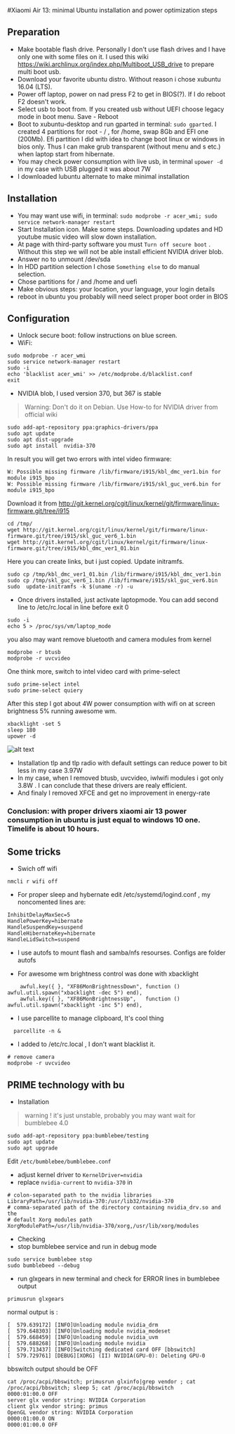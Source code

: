 
#Xiaomi Air 13: minimal Ubuntu installation  and power optimization steps


## Preparation

 * Make bootable flash drive. Personally I don't use flash drives and I have only one with some files on it. I used this wiki https://wiki.archlinux.org/index.php/Multiboot_USB_drive to prepare multi boot usb.
 * Download your favorite ubuntu distro. Without reason i chose xubuntu 16.04 (LTS).  
 * Power off laptop, power on nad press F2 to get in BIOS(?). If I do reboot F2 doesn't work.
 * Select usb to boot from. If you created usb without UEFI choose legacy mode in boot menu. Save - Reboot 
 * Boot to xubuntu-desktop and run gparted in terminal: `sudo gparted`. I created 4 partitions for root  - / , for /home, swap 8Gb and EFI one (200Mb). Efi partition I did with idea to change boot linux or  windows in bios only. Thus I can make grub transparent (without menu and s etc.) when laptop start from hibernate.     
 * You may check power consumption with live usb, in terminal  `upower -d` in my case with USB plugged it was about 7W
 * I downloaded lubuntu alternate to make minimal installation
 
## Installation
 * You may want use wifi, in terminal: `sudo modprobe -r acer_wmi; sudo service network-manager restart` 
 * Start Installation icon. Make some steps. Downloading updates and HD youtube music video will slow down installation.
 * At page with third-party software you must `Turn off secure boot` . Without this step we will not be able install efficient NVIDIA driver blob.
 * Answer no to unmount /dev/sda
 * In HDD partition selection I chose `Something else` to do manual selection.
 * Chose partitions for / and /home and uefi
 * Make obvious steps: your location, your language, your login details
 * reboot in ubuntu you probably will need select proper boot order in BIOS
 
 ## Configuration
 * Unlock secure boot: follow instructions on blue screen. 
 * WiFi:
```
sudo modprobe -r acer_wmi
sudo service network-manager restart
sudo -i
echo 'blacklist acer_wmi' >> /etc/modprobe.d/blacklist.conf
exit
```
* NVIDIA blob, I used version 370, but 367 is stable

> Warning: Don't do  it on Debian. Use How-to for NVIDIA driver from official wiki

``` 
sudo add-apt-repository ppa:graphics-drivers/ppa 
sudo apt update
sudo apt dist-upgrade
sudo apt install  nvidia-370
```
In result you will get two errors with  intel video firmware:
```
W: Possible missing firmware /lib/firmware/i915/kbl_dmc_ver1.bin for module i915_bpo
W: Possible missing firmware /lib/firmware/i915/skl_guc_ver6.bin for module i915_bpo
```
Download it from   http://git.kernel.org/cgit/linux/kernel/git/firmware/linux-firmware.git/tree/i915
```
cd /tmp/
wget http://git.kernel.org/cgit/linux/kernel/git/firmware/linux-firmware.git/tree/i915/skl_guc_ver6_1.bin
wget http://git.kernel.org/cgit/linux/kernel/git/firmware/linux-firmware.git/tree/i915/kbl_dmc_ver1_01.bin
```
Here you can create links, but i just copied. Update initramfs.
```
sudo cp /tmp/kbl_dmc_ver1_01.bin /lib/firmware/i915/kbl_dmc_ver1.bin
sudo cp /tmp/skl_guc_ver6_1.bin /lib/firmware/i915/skl_guc_ver6.bin
sudo  update-initramfs -k $(uname -r) -u
```
* Once drivers installed, just activate laptopmode. You can add second line to /etc/rc.local in line before exit 0
```
sudo -i
echo 5 > /proc/sys/vm/laptop_mode
```
you also may want remove bluetooth and camera modules from kernel
```
modprobe -r btusb
modprobe -r uvcvideo
```
One think more, switch to intel video card with prime-select
```
sudo prime-select intel
sudo prime-select quiery

```

After this step I got about 4W power consumption with wifi on at screen brightness 5%  running awesome wm. 
```
xbacklight -set 5
sleep 180
upower -d
```
![alt text](https://github.com/Golovin-Andrey/xiaomi-mi-13-ubuntu/blob/master/power-drivers.png "Power consumption")

* Installation tlp and tlp radio with default settings can reduce power to bit less in my case 3.97W
* In my case, when I removed  btusb, uvcvideo, iwlwifi modules  i got only 3.8W . I can conclude that these drivers are  realy efficient.
* And finaly I removed XFCE and get no improvement in energy-rate 

### Conclusion: with proper drivers xiaomi air 13 power consumption in ubuntu is just equal to windows 10 one. Timelife is about 10 hours.

## Some tricks
* Swich off wifi
```
nmcli r wifi off
```

* For proper sleep and hybernate edit /etc/systemd/logind.conf , my noncomented lines are:
```
InhibitDelayMaxSec=5
HandlePowerKey=hibernate
HandleSuspendKey=suspend
HandleHibernateKey=hibernate
HandleLidSwitch=suspend
```

* I use autofs to mount flash and samba/nfs resourses. Configs are folder autofs

* For awesome wm brightness control was done with xbacklight
```
    awful.key({ }, "XF86MonBrightnessDown", function () awful.util.spawn("xbacklight -dec 5") end),
    awful.key({ }, "XF86MonBrightnessUp",   function () awful.util.spawn("xbacklight -inc 5") end),
```

* I use parcellite to manage clipboard, It's cool thing 
```
  parcellite -n &
```

* I added to /etc/rc.local , I don't want blacklist it.
```
# remove camera
modprobe -r uvcvideo
```

## PRIME technology with bu

* Installation

> warning ! it's just unstable, probably you may want wait for bumblebee 4.0
 ```
 sudo add-apt-repository ppa:bumblebee/testing
 sudo apt update
 sudo apt upgrade
 ```

Edit `/etc/bumblebee/bumblebee.conf` 
  
 * adjust kernel driver to `KernelDriver=nvidia`
 * replace `nvidia-current` to `nvidia-370` in 
 ```
 # colon-separated path to the nvidia libraries
LibraryPath=/usr/lib/nvidia-370:/usr/lib32/nvidia-370
# comma-separated path of the directory containing nvidia_drv.so and the
# default Xorg modules path
XorgModulePath=/usr/lib/nvidia-370/xorg,/usr/lib/xorg/modules
```
* Checking 
 * stop bumblebee service and run in debug mode
```
sudo service bumblebee stop
sudo bumblebeed --debug
```
 
 * run glxgears in new terminal and check for ERROR lines in bumblebee output
```
primusrun glxgears
```

normal output is :
 ```
[  579.639172] [INFO]Unloading module nvidia_drm
[  579.648303] [INFO]Unloading module nvidia_modeset
[  579.668459] [INFO]Unloading module nvidia_uvm
[  579.688268] [INFO]Unloading module nvidia
[  579.713437] [INFO]Switching dedicated card OFF [bbswitch]
[  579.729761] [DEBUG][XORG] (II) NVIDIA(GPU-0): Deleting GPU-0

 ```
 
 bbswitch output should be OFF
 ```
cat /proc/acpi/bbswitch; primusrun glxinfo|grep vendor ; cat /proc/acpi/bbswitch; sleep 5; cat /proc/acpi/bbswitch
0000:01:00.0 OFF
server glx vendor string: NVIDIA Corporation
client glx vendor string: primus
OpenGL vendor string: NVIDIA Corporation
0000:01:00.0 ON
0000:01:00.0 OFF
```

